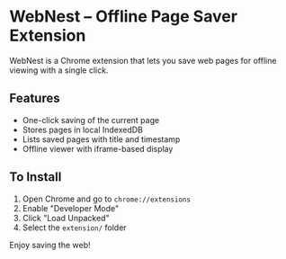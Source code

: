 # WebNest – Offline Page Saver Extension

WebNest is a Chrome extension that lets you save web pages for offline viewing with a single click.

## Features

- One-click saving of the current page
- Stores pages in local IndexedDB
- Lists saved pages with title and timestamp
- Offline viewer with iframe-based display

## To Install

1. Open Chrome and go to `chrome://extensions`
2. Enable "Developer Mode"
3. Click "Load Unpacked"
4. Select the `extension/` folder

Enjoy saving the web!